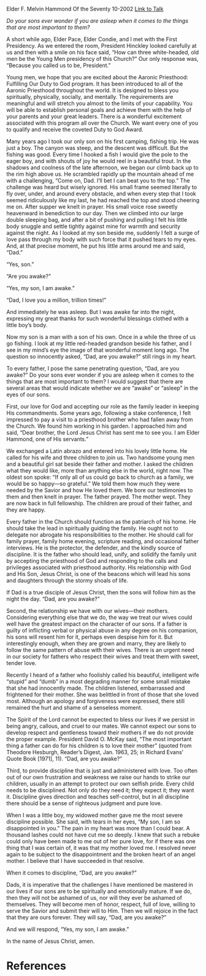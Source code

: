 Elder F. Melvin Hammond
Of the Seventy
10-2002
[Link to Talk](https://www.churchofjesuschrist.org/study/general-conference/2002/10/dad-are-you-awake?lang=eng)

_Do your sons ever wonder if you are asleep when it comes to the things that are most important to them?_

A short while ago, Elder Pace, Elder Condie, and I met with the First Presidency. As we entered the room, President Hinckley looked carefully at us and then with a smile on his face said, “How can three white-headed, old men be the Young Men presidency of this Church?” Our only response was, “Because you called us to be, President.”

Young men, we hope that you are excited about the Aaronic Priesthood: Fulfilling Our Duty to God program. It has been introduced to all of the Aaronic Priesthood throughout the world. It is designed to bless you spiritually, physically, socially, and mentally. The requirements are meaningful and will stretch you almost to the limits of your capability. You will be able to establish personal goals and achieve them with the help of your parents and your great leaders. There is a wonderful excitement associated with this program all over the Church. We want every one of you to qualify and receive the coveted Duty to God Award.

Many years ago I took our only son on his first camping, fishing trip. He was just a boy. The canyon was steep, and the descent was difficult. But the fishing was good. Every time I hooked a fish I would give the pole to the eager boy, and with shouts of joy he would reel in a beautiful trout. In the shadows and coolness of the late afternoon, we began our climb back up to the rim high above us. He scrambled rapidly up the mountain ahead of me with a challenging, “Come on, Dad. I’ll bet I can beat you to the top.” The challenge was heard but wisely ignored. His small frame seemed literally to fly over, under, and around every obstacle, and when every step that I took seemed ridiculously like my last, he had reached the top and stood cheering me on. After supper we knelt in prayer. His small voice rose sweetly heavenward in benediction to our day. Then we climbed into our large double sleeping bag, and after a bit of pushing and pulling I felt his little body snuggle and settle tightly against mine for warmth and security against the night. As I looked at my son beside me, suddenly I felt a surge of love pass through my body with such force that it pushed tears to my eyes. And, at that precise moment, he put his little arms around me and said, “Dad.”

“Yes, son.”

“Are you awake?”

“Yes, my son, I am awake.”

“Dad, I love you a million, trillion times!”

And immediately he was asleep. But I was awake far into the night, expressing my great thanks for such wonderful blessings clothed with a little boy’s body.

Now my son is a man with a son of his own. Once in a while the three of us go fishing. I look at my little red-headed grandson beside his father, and I see in my mind’s eye the image of that wonderful moment long ago. The question so innocently asked, “Dad, are you awake?” still rings in my heart.

To every father, I pose the same penetrating question, “Dad, are you awake?” Do your sons ever wonder if you are asleep when it comes to the things that are most important to them? I would suggest that there are several areas that would indicate whether we are “awake” or “asleep” in the eyes of our sons.

First, our love for God and accepting our role as the family leader in keeping His commandments. Some years ago, following a stake conference, I felt impressed to pay a visit to a priesthood brother who had fallen away from the Church. We found him working in his garden. I approached him and said, “Dear brother, the Lord Jesus Christ has sent me to see you. I am Elder Hammond, one of His servants.”

We exchanged a Latin abrazo and entered into his lovely little home. He called for his wife and three children to join us. Two handsome young men and a beautiful girl sat beside their father and mother. I asked the children what they would like, more than anything else in the world, right now. The oldest son spoke: “If only all of us could go back to church as a family, we would be so happy—so grateful.” We told them how much they were needed by the Savior and how He loved them. We bore our testimonies to them and then knelt in prayer. The father prayed. The mother wept. They are now back in full fellowship. The children are proud of their father, and they are happy.

Every father in the Church should function as the patriarch of his home. He should take the lead in spiritually guiding the family. He ought not to delegate nor abrogate his responsibilities to the mother. He should call for family prayer, family home evening, scripture reading, and occasional father interviews. He is the protector, the defender, and the kindly source of discipline. It is the father who should lead, unify, and solidify the family unit by accepting the priesthood of God and responding to the calls and privileges associated with priesthood authority. His relationship with God and His Son, Jesus Christ, is one of the beacons which will lead his sons and daughters through the stormy shoals of life.

If Dad is a true disciple of Jesus Christ, then the sons will follow him as the night the day. “Dad, are you awake?”

Second, the relationship we have with our wives—their mothers. Considering everything else that we do, the way we treat our wives could well have the greatest impact on the character of our sons. If a father is guilty of inflicting verbal or physical abuse in any degree on his companion, his sons will resent him for it, perhaps even despise him for it. But interestingly enough, when they are grown and marry, they are likely to follow the same pattern of abuse with their wives. There is an urgent need in our society for fathers who respect their wives and treat them with sweet, tender love.

Recently I heard of a father who foolishly called his beautiful, intelligent wife “stupid” and “dumb” in a most degrading manner for some small mistake that she had innocently made. The children listened, embarrassed and frightened for their mother. She was belittled in front of those that she loved most. Although an apology and forgiveness were expressed, there still remained the hurt and shame of a senseless moment.

The Spirit of the Lord cannot be expected to bless our lives if we persist in being angry, callous, and cruel to our mates. We cannot expect our sons to develop respect and gentleness toward their mothers if we do not provide the proper example. President David O. McKay said, “The most important thing a father can do for his children is to love their mother” (quoted from Theodore Hesburgh, Reader’s Digest, Jan. 1963, 25; in Richard Evans’ Quote Book [1971], 11). “Dad, are you awake?”

Third, to provide discipline that is just and administered with love. Too often out of our own frustration and weakness we raise our hands to strike our children, usually in an attempt to protect our own selfish pride. Every child needs to be disciplined. Not only do they need it; they expect it; they want it. Discipline gives direction and teaches self-control, but in all discipline there should be a sense of righteous judgment and pure love.

When I was a little boy, my widowed mother gave me the most severe discipline possible. She said, with tears in her eyes, “My son, I am so disappointed in you.” The pain in my heart was more than I could bear. A thousand lashes could not have cut me so deeply. I knew that such a rebuke could only have been made to me out of her pure love, for if there was one thing that I was certain of, it was that my mother loved me. I resolved never again to be subject to the disappointment and the broken heart of an angel mother. I believe that I have succeeded in that resolve.

When it comes to discipline, “Dad, are you awake?”

Dads, it is imperative that the challenges I have mentioned be mastered in our lives if our sons are to be spiritually and emotionally mature. If we do, then they will not be ashamed of us, nor will they ever be ashamed of themselves. They will become men of honor, respect, full of love, willing to serve the Savior and submit their will to Him. Then we will rejoice in the fact that they are ours forever. They will say, “Dad, are you awake?”

And we will respond, “Yes, my son, I am awake.”

In the name of Jesus Christ, amen.

# References
